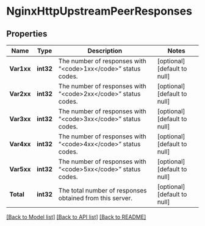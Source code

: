 # NginxHttpUpstreamPeerResponses

## Properties
Name | Type | Description | Notes
------------ | ------------- | ------------- | -------------
**Var1xx** | **int32** | The number of responses with “&lt;code&gt;1xx&lt;/code&gt;” status codes. | [optional] [default to null]
**Var2xx** | **int32** | The number of responses with “&lt;code&gt;2xx&lt;/code&gt;” status codes. | [optional] [default to null]
**Var3xx** | **int32** | The number of responses with “&lt;code&gt;3xx&lt;/code&gt;” status codes. | [optional] [default to null]
**Var4xx** | **int32** | The number of responses with “&lt;code&gt;4xx&lt;/code&gt;” status codes. | [optional] [default to null]
**Var5xx** | **int32** | The number of responses with “&lt;code&gt;5xx&lt;/code&gt;” status codes. | [optional] [default to null]
**Total** | **int32** | The total number of responses obtained from this server. | [optional] [default to null]

[[Back to Model list]](../README.md#documentation-for-models) [[Back to API list]](../README.md#documentation-for-api-endpoints) [[Back to README]](../README.md)


